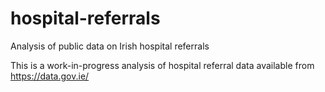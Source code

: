 # hospital-referrals
Analysis of public data on Irish hospital referrals

This is a work-in-progress analysis of hospital referral data available from https://data.gov.ie/ 
